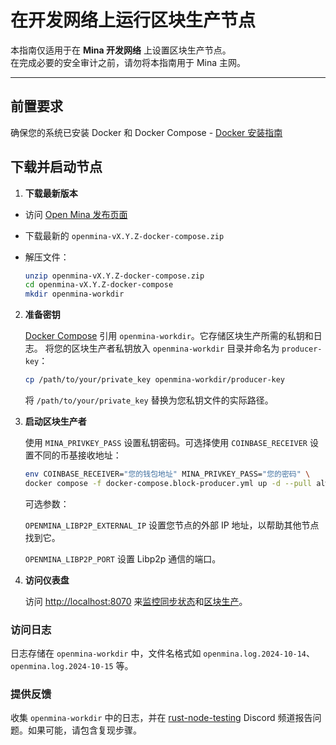 # 在开发网络上运行区块生产节点

本指南仅适用于在 **Mina 开发网络** 上设置区块生产节点。  
在完成必要的安全审计之前，请勿将本指南用于 Mina 主网。

---

## 前置要求

确保您的系统已安装 Docker 和 Docker Compose - [Docker 安装指南](./docker-installation.zh.md)

## 下载并启动节点

1. **下载最新版本**

- 访问 [Open Mina 发布页面](https://github.com/openmina/openmina/releases)
- 下载最新的 `openmina-vX.Y.Z-docker-compose.zip`
- 解压文件：

  ```bash
  unzip openmina-vX.Y.Z-docker-compose.zip
  cd openmina-vX.Y.Z-docker-compose
  mkdir openmina-workdir
  ```

2. **准备密钥**

   [Docker Compose](../docker-compose.block-producer.yml) 引用 `openmina-workdir`。它存储区块生产所需的私钥和日志。
   将您的区块生产者私钥放入 `openmina-workdir` 目录并命名为 `producer-key`：

   ```bash
   cp /path/to/your/private_key openmina-workdir/producer-key
   ```

   将 `/path/to/your/private_key` 替换为您私钥文件的实际路径。

3. **启动区块生产者**

   使用 `MINA_PRIVKEY_PASS` 设置私钥密码。可选择使用 `COINBASE_RECEIVER` 设置不同的币基接收地址：

   ```bash
   env COINBASE_RECEIVER="您的钱包地址" MINA_PRIVKEY_PASS="您的密码" \
   docker compose -f docker-compose.block-producer.yml up -d --pull always
   ```

   可选参数：

   `OPENMINA_LIBP2P_EXTERNAL_IP` 设置您节点的外部 IP 地址，以帮助其他节点找到它。

   `OPENMINA_LIBP2P_PORT` 设置 Libp2p 通信的端口。

4. **访问仪表盘**

   访问 [http://localhost:8070](http://localhost:8070) 来[监控同步状态](http://localhost:8070/dashboard)和[区块生产](http://localhost:8070/block-production)。

### 访问日志

日志存储在 `openmina-workdir` 中，文件名格式如 `openmina.log.2024-10-14`、`openmina.log.2024-10-15` 等。

### 提供反馈

收集 `openmina-workdir` 中的日志，并在 [rust-node-testing](https://discord.com/channels/484437221055922177/1290662938734231552) Discord 频道报告问题。如果可能，请包含复现步骤。
